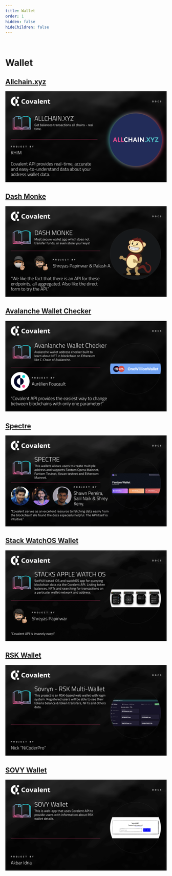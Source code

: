```yaml
---
title: Wallet
order: 1
hidden: false
hideChildren: false
---
```




&nbsp;
# Wallet 

## [Allchain.xyz](./allchain-xyz)
[![Allchain](../images/allchain-xyz.png)](./allchain-xyz)

## [Dash Monke](./dash-monke)
[![Dash Monke](../images/dashmonke-banner.png)](./dash-monke)

## [Avalanche Wallet Checker](./omw-awc)
[![Avalanche Wallet Checker](../images/omw-awc.png)](./omw-awc)

## [Spectre](./spectre)
[![Spectre](../images/spectre.png)](./spectre)

## [Stack WatchOS Wallet](./stacks-watchos-wallet)
[![Stack WatchOS Wallet](../images/stacks-watchos-wallet.png)](./stacks-watchos-wallet)

## [RSK Wallet](./rsk-wallet)
[![RSK Wallet](../images/rsk-wallet.png)](./rsk-wallet)

## [SOVY Wallet](./sovy-wallet)
[![SOVY Wallet](../images/sovy-wallet.png)](./sovy-wallet)

